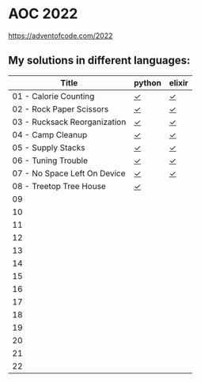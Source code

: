 # AOC 2022

https://adventofcode.com/2022


## My solutions in different languages:

| Title                        | python     | elixir    |
| -                            | -          | -         |
| 01 - Calorie Counting        | [✓ ][01py] | [✓][01ex] |
| 02 - Rock Paper Scissors     | [✓ ][02py] | [✓][02ex] |
| 03 - Rucksack Reorganization | [✓ ][03py] | [✓][03ex] |
| 04 - Camp Cleanup            | [✓ ][04py] | [✓][04ex] |
| 05 - Supply Stacks           | [✓ ][05py] | [✓][05ex] |
| 06 - Tuning Trouble          | [✓ ][06py] | [✓][06ex] |
| 07 - No Space Left On Device | [✓ ][07py] | [✓][07ex] |
| 08 - Treetop Tree House      | [✓ ][08py] |           |
| 09 |           |            |
| 10 |           |            |
| 11 |           |            |
| 12 |           |            |
| 13 |           |            |
| 14 |           |            |
| 15 |           |            |
| 16 |           |            |
| 17 |           |            |
| 18 |           |            |
| 19 |           |            |
| 20 |           |            |
| 21 |           |            |
| 22 |           |            |

[01py]:  python/day1.py
[02py]:  python/day2.py
[03py]:  python/day3.py
[04py]:  python/day4.py
[05py]:  python/day5.py
[06py]:  python/day6.py
[07py]:  python/day7.py
[08py]:  python/day8.py

[01ex]: elixir/day1.exs
[02ex]: elixir/day2.livemd
[03ex]: elixir/day3.livemd
[04ex]: elixir/day4.livemd
[05ex]: elixir/day5.livemd
[06ex]: elixir/day6.livemd
[07ex]: elixir/day7.livemd